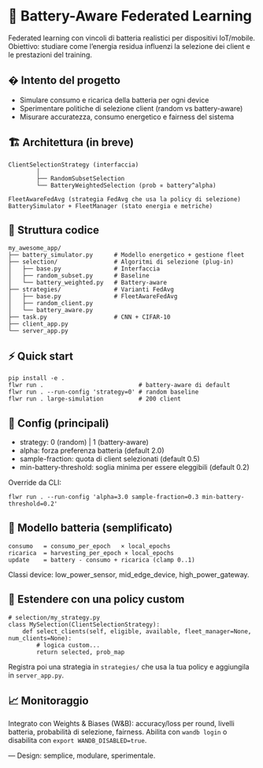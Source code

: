 # 🔋 Battery-Aware Federated Learning

Federated learning con vincoli di batteria realistici per dispositivi IoT/mobile. Obiettivo: studiare come l’energia residua influenzi la selezione dei client e le prestazioni del training.

## � Intento del progetto
- Simulare consumo e ricarica della batteria per ogni device
- Sperimentare politiche di selezione client (random vs battery-aware)
- Misurare accuratezza, consumo energetico e fairness del sistema

## 🏗️ Architettura (in breve)
```
ClientSelectionStrategy (interfaccia)
        │
        ├── RandomSubsetSelection
        └── BatteryWeightedSelection (prob ∝ battery^alpha)

FleetAwareFedAvg (strategia FedAvg che usa la policy di selezione)
BatterySimulator + FleetManager (stato energia e metriche)
```

## 📁 Struttura codice
```
my_awesome_app/
├── battery_simulator.py      # Modello energetico + gestione fleet
├── selection/                # Algoritmi di selezione (plug-in)
│   ├── base.py               # Interfaccia
│   ├── random_subset.py      # Baseline
│   └── battery_weighted.py   # Battery-aware
├── strategies/               # Varianti FedAvg
│   ├── base.py               # FleetAwareFedAvg
│   ├── random_client.py
│   └── battery_aware.py
├── task.py                   # CNN + CIFAR‑10
├── client_app.py
└── server_app.py
```

## ⚡ Quick start
```
pip install -e .
flwr run .                           # battery-aware di default
flwr run . --run-config 'strategy=0' # random baseline
flwr run . large-simulation          # 200 client
```

## 🔧 Config (principali)
- strategy: 0 (random) | 1 (battery-aware)
- alpha: forza preferenza batteria (default 2.0)
- sample-fraction: quota di client selezionati (default 0.5)
- min-battery-threshold: soglia minima per essere eleggibili (default 0.2)

Override da CLI:
```
flwr run . --run-config 'alpha=3.0 sample-fraction=0.3 min-battery-threshold=0.2'
```

## 🪫 Modello batteria (semplificato)
```
consumo   = consumo_per_epoch   × local_epochs
ricarica  = harvesting_per_epoch × local_epochs
update    = battery - consumo + ricarica (clamp 0..1)
```
Classi device: low_power_sensor, mid_edge_device, high_power_gateway.

## 🧩 Estendere con una policy custom
```
# selection/my_strategy.py
class MySelection(ClientSelectionStrategy):
    def select_clients(self, eligible, available, fleet_manager=None, num_clients=None):
        # logica custom...
        return selected, prob_map
```
Registra poi una strategia in `strategies/` che usa la tua policy e aggiungila in `server_app.py`.

## 📈 Monitoraggio
Integrato con Weights & Biases (W&B): accuracy/loss per round, livelli batteria, probabilità di selezione, fairness. 
Abilita con `wandb login` o disabilita con `export WANDB_DISABLED=true`.

—
Design: semplice, modulare, sperimentale.